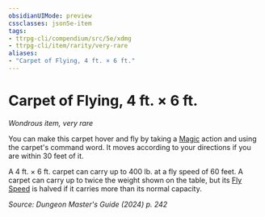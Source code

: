 ```yaml
---
obsidianUIMode: preview
cssclasses: json5e-item
tags:
- ttrpg-cli/compendium/src/5e/xdmg
- ttrpg-cli/item/rarity/very-rare
aliases: 
- "Carpet of Flying, 4 ft. × 6 ft."
---
```

# Carpet of Flying, 4 ft. × 6 ft.
*Wondrous item, very rare*  



You can make this carpet hover and fly by taking a [Magic](3-Mechanics/CLI/rules/actions.md#Magic) action and using the carpet's command word. It moves according to your directions if you are within 30 feet of it.

A 4 ft. × 6 ft. carpet can carry up to 400 lb. at a fly speed of 60 feet. A carpet can carry up to twice the weight shown on the table, but its [Fly Speed](3-Mechanics/CLI/rules/variant-rules/fly-speed-xphb.md) is halved if it carries more than its normal capacity.

*Source: Dungeon Master's Guide (2024) p. 242*